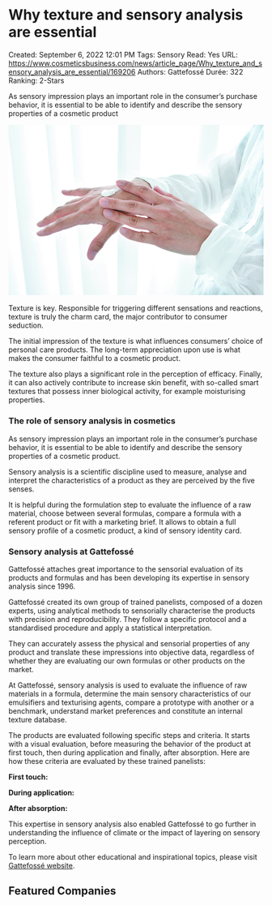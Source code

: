 # Why texture and sensory analysis are essential

Created: September 6, 2022 12:01 PM
Tags: Sensory
Read: Yes
URL: https://www.cosmeticsbusiness.com/news/article_page/Why_texture_and_sensory_analysis_are_essential/169206
Authors: Gattefossé
Durée: 322
Ranking: 2-Stars

As sensory impression plays an important role in the consumer’s purchase behavior, it is essential to be able to identify and describe the sensory properties of a cosmetic product

![Why%20texture%20and%20sensory%20analysis%20are%20essential%2055cc050cd95d47fba528cdb22bd9f371/F_100178.jpg](Why%20texture%20and%20sensory%20analysis%20are%20essential%2055cc050cd95d47fba528cdb22bd9f371/F_100178.jpg)

Texture is key. Responsible for triggering different sensations and reactions, texture is truly the charm card, the major contributor to consumer seduction.

The initial impression of the texture is what influences consumers’ choice of personal care products. The long-term appreciation upon use is what makes the consumer faithful to a cosmetic product.

The texture also plays a significant role in the perception of efficacy. Finally, it can also actively contribute to increase skin benefit, with so-called smart textures that possess inner biological activity, for example moisturising properties.

### The role of sensory analysis in cosmetics

As sensory impression plays an important role in the consumer’s purchase behavior, it is essential to be able to identify and describe the sensory properties of a cosmetic product.

Sensory analysis is a scientific discipline used to measure, analyse and interpret the characteristics of a product as they are perceived by the five senses.

It is helpful during the formulation step to evaluate the influence of a raw material, choose between several formulas, compare a formula with a referent product or fit with a marketing brief. It allows to obtain a full sensory profile of a cosmetic product, a kind of sensory identity card.

### Sensory analysis at Gattefossé

Gattefossé attaches great importance to the sensorial evaluation of its products and formulas and has been developing its expertise in sensory analysis since 1996.

Gattefossé created its own group of trained panelists, composed of a dozen experts, using analytical methods to sensorially characterise the products with precision and reproducibility. They follow a specific protocol and a standardised procedure and apply a statistical interpretation.

They can accurately assess the physical and sensorial properties of any product and translate these impressions into objective data, regardless of whether they are evaluating our own formulas or other products on the market.

At Gattefossé, sensory analysis is used to evaluate the influence of raw materials in a formula, determine the main sensory characteristics of our emulsifiers and texturising agents, compare a prototype with another or a benchmark, understand market preferences and constitute an internal texture database.

The products are evaluated following specific steps and criteria. It starts with a visual evaluation, before measuring the behavior of the product at first touch, then during application and finally, after absorption. Here are how these criteria are evaluated by these trained panelists:

**First touch:**

**During application:**

**After absorption:**

This expertise in sensory analysis also enabled Gattefossé to go further in understanding the influence of climate or the impact of layering on sensory perception.

To learn more about other educational and inspirational topics, please visit [Gattefossé website](https://www.gattefosse.com/).

## Featured Companies